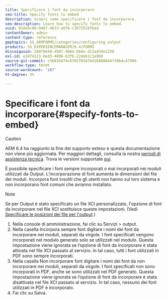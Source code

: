 ```yaml
---
title: Specificare i font da incorporare
seo-title: Specify fonts to embed
description: Scopri come specificare i font da incorporare.
seo-description: Learn how to specify fonts to embed.
uuid: 02da5c00-0467-4633-a076-c36725cbfbad
contentOwner: admin
content-type: reference
geptopics: SG_AEMFORMS/categories/configuring_output
products: SG_EXPERIENCEMANAGER/6.4/FORMS
discoiquuid: 180f0448-d507-4b6d-bb8a-d12a434e1250
exl-id: e24f4123-bed3-4096-b3fb-22deb1c1e9b9
source-git-commit: c5b816d74c6f02f85476d16868844f39b4c47996
workflow-type: tm+mt
source-wordcount: '287'
ht-degree: 3%

---
```


# Specificare i font da incorporare{#specify-fonts-to-embed}

>[!CAUTION]
>
>AEM 6.4 ha raggiunto la fine del supporto esteso e questa documentazione non viene più aggiornata. Per maggiori dettagli, consulta la nostra [periodi di assistenza tecnica](https://helpx.adobe.com/it/support/programs/eol-matrix.html). Trova le versioni supportate [qui](https://experienceleague.adobe.com/docs/).

È possibile specificare i font sempre incorporati o mai incorporati nei moduli utilizzati da Output. L’incorporazione di font aumenta le dimensioni del file dei moduli. Incorpora font insoliti che gli utenti non hanno sul loro sistema e non incorporano font comuni che avranno installato.

>[!NOTE]
>
>Se per Output è stato specificato un file XCI personalizzato, l&#39;opzione di font da incorporare nel file XCI sostituisce queste impostazioni. (Vedi [Specificare le posizioni dei file per l&#39;output](/help/forms/using/admin-help/specify-file-locations-output.md#specify-file-locations-for-output).)

1. Nella console di amministrazione, fai clic su Servizi > output.
1. Nella casella Incorpora sempre font digitare i nomi dei font da incorporare nei moduli, separati da virgole. I font specificati vengono incorporati nel modulo generato solo se utilizzati nel modulo. Questa impostazione viene ignorata se l’opzione di font da incorporare è stata attivata nel file XCI passato al servizio. In tal caso, tutti i font utilizzati in PDF sono sempre incorporati.
1. Nella casella Non incorporare font digitare i nomi dei font da non incorporare nei moduli, separati da virgole. I font specificati non sono incorporati in PDF, anche se sono utilizzati nel PDF generato. Questa impostazione viene ignorata se l’opzione di font da incorporare è stata disattivata nel file XCI passato al servizio. In tal caso, nessuno dei font utilizzati in PDF è incorporato.
1. Fai clic su Salva.

